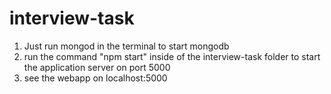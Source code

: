 # interview-task
1. Just run mongod in the terminal to start mongodb
2. run the command "npm start" inside of the interview-task folder to start the application server on port 5000
3. see the webapp on localhost:5000
